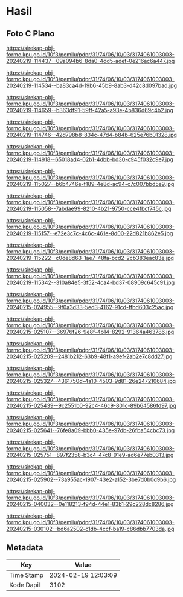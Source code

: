 # Hasil

## Foto C Plano

https://sirekap-obj-formc.kpu.go.id/10f3/pemilu/pdpr/31/74/06/10/03/3174061003003-20240219-114437--09a094b6-8da0-4dd5-adef-0e216ac6a447.jpg

https://sirekap-obj-formc.kpu.go.id/10f3/pemilu/pdpr/31/74/06/10/03/3174061003003-20240219-114534--ba83ca4d-19b6-45b9-8ab3-d42c8d097bad.jpg

https://sirekap-obj-formc.kpu.go.id/10f3/pemilu/pdpr/31/74/06/10/03/3174061003003-20240219-114659--b363df91-59ff-42a5-a93e-4b836d69c4b2.jpg

https://sirekap-obj-formc.kpu.go.id/10f3/pemilu/pdpr/31/74/06/10/03/3174061003003-20240219-114746--42d798b8-834c-47d4-b84b-625e76b01328.jpg

https://sirekap-obj-formc.kpu.go.id/10f3/pemilu/pdpr/31/74/06/10/03/3174061003003-20240219-114918--65018ad4-02b1-4dbb-bd30-c945f032c9e7.jpg

https://sirekap-obj-formc.kpu.go.id/10f3/pemilu/pdpr/31/74/06/10/03/3174061003003-20240219-115027--b6b4746e-f189-4e8d-ac94-c7c007bbd5e9.jpg

https://sirekap-obj-formc.kpu.go.id/10f3/pemilu/pdpr/31/74/06/10/03/3174061003003-20240219-115058--7abdae99-8210-4b21-9750-cce4fbcf745c.jpg

https://sirekap-obj-formc.kpu.go.id/10f3/pemilu/pdpr/31/74/06/10/03/3174061003003-20240219-115157--e72e3c7c-4c6c-461e-8d00-22d821b862e5.jpg

https://sirekap-obj-formc.kpu.go.id/10f3/pemilu/pdpr/31/74/06/10/03/3174061003003-20240219-115222--c0de8d63-1ae7-48fa-bcd2-2cb383eac83e.jpg

https://sirekap-obj-formc.kpu.go.id/10f3/pemilu/pdpr/31/74/06/10/03/3174061003003-20240219-115342--310a84e5-3f52-4ca4-bd37-08909c645c91.jpg

https://sirekap-obj-formc.kpu.go.id/10f3/pemilu/pdpr/31/74/06/10/03/3174061003003-20240215-024955--9f0a3d33-5ed3-4162-91cd-ffbd603c25ac.jpg

https://sirekap-obj-formc.kpu.go.id/10f3/pemilu/pdpr/31/74/06/10/03/3174061003003-20240215-025107--36976f26-9e8f-4b14-8292-91364a463786.jpg

https://sirekap-obj-formc.kpu.go.id/10f3/pemilu/pdpr/31/74/06/10/03/3174061003003-20240215-025209--2481b212-63b9-48f1-a9ef-2ab2e7c8dd27.jpg

https://sirekap-obj-formc.kpu.go.id/10f3/pemilu/pdpr/31/74/06/10/03/3174061003003-20240215-025327--4361750d-4a10-4503-9d81-26e247210684.jpg

https://sirekap-obj-formc.kpu.go.id/10f3/pemilu/pdpr/31/74/06/10/03/3174061003003-20240215-025439--9c2551b0-92c4-46c9-801c-89b64586fd97.jpg

https://sirekap-obj-formc.kpu.go.id/10f3/pemilu/pdpr/31/74/06/10/03/3174061003003-20240215-025641--76fe8a09-bbb0-435e-97db-26fba54cbc73.jpg

https://sirekap-obj-formc.kpu.go.id/10f3/pemilu/pdpr/31/74/06/10/03/3174061003003-20240215-025751--897f2358-b3c4-47c8-91e9-ad6e77eb0313.jpg

https://sirekap-obj-formc.kpu.go.id/10f3/pemilu/pdpr/31/74/06/10/03/3174061003003-20240215-025902--73a955ac-1907-43e2-a152-3be7d0b0d9b6.jpg

https://sirekap-obj-formc.kpu.go.id/10f3/pemilu/pdpr/31/74/06/10/03/3174061003003-20240215-040032--0e118213-f94d-44e1-83b1-29c228dc8286.jpg

https://sirekap-obj-formc.kpu.go.id/10f3/pemilu/pdpr/31/74/06/10/03/3174061003003-20240215-030102--bd6a2502-c1db-4ccf-ba19-c86dbb7703da.jpg


## Metadata

| Key        | Value               |
| ---------- | ------------------- |
| Time Stamp | 2024-02-19 12:03:09 |
| Kode Dapil | 3102                |



